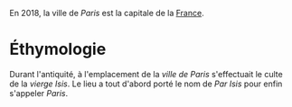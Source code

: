 <!-- TITLE: Paris (ville) -->
<!-- SUBTITLE: Présentation de Paris -->

En 2018, la ville de *Paris* est la capitale de la [France](/geographie/pays/europe/ouest/france).

# Éthymologie
Durant l'antiquité, à l'emplacement de la *ville de Paris* s'effectuait le culte de la *vierge Isis*. Le lieu a tout d'abord porté le nom de *Par Isis* pour enfin s'appeler *Paris*.
